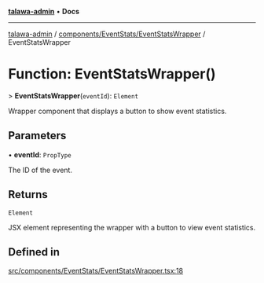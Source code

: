 [**talawa-admin**](../../../../README.md) • **Docs**

***

[talawa-admin](../../../../modules.md) / [components/EventStats/EventStatsWrapper](../README.md) / EventStatsWrapper

# Function: EventStatsWrapper()

\> **EventStatsWrapper**(`eventId`): `Element`

Wrapper component that displays a button to show event statistics.

## Parameters

• **eventId**: `PropType`

The ID of the event.

## Returns

`Element`

JSX element representing the wrapper with a button to view event statistics.

## Defined in

[src/components/EventStats/EventStatsWrapper.tsx:18](https://github.com/PalisadoesFoundation/talawa-admin/blob/d16b95ee179900e8e32a2296f14e948e6caea05b/src/components/EventStats/EventStatsWrapper.tsx#L18)
